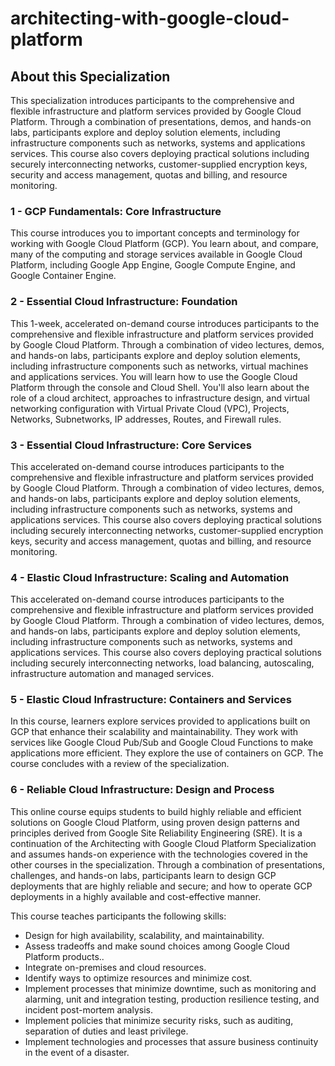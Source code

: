 # architecting-with-google-cloud-platform

## About this Specialization

This specialization introduces participants to the comprehensive and flexible infrastructure and platform services provided by Google Cloud Platform. Through a combination of presentations, demos, and hands-on labs, participants explore and deploy solution elements, including infrastructure components such as networks, systems and applications services. This course also covers deploying practical solutions including securely interconnecting networks, customer-supplied encryption keys, security and access management, quotas and billing, and resource monitoring.

### 1 - GCP Fundamentals: Core Infrastructure

This course introduces you to important concepts and terminology for working with Google Cloud Platform (GCP). You learn about, and compare, many of the computing and storage services available in Google Cloud Platform, including Google App Engine, Google Compute Engine, and Google Container Engine.

### 2 - Essential Cloud Infrastructure: Foundation

This 1-week, accelerated on-demand course introduces participants to the comprehensive and flexible infrastructure and platform services provided by Google Cloud Platform. Through a combination of video lectures, demos, and hands-on labs, participants explore and deploy solution elements, including infrastructure components such as networks, virtual machines and applications services. You will learn how to use the Google Cloud Platform through the console and Cloud Shell. You'll also learn about the role of a cloud architect, approaches to infrastructure design, and virtual networking configuration with Virtual Private Cloud (VPC), Projects, Networks, Subnetworks, IP addresses, Routes, and Firewall rules.

### 3 - Essential Cloud Infrastructure: Core Services

This accelerated on-demand course introduces participants to the comprehensive and flexible infrastructure and platform services provided by Google Cloud Platform. Through a combination of video lectures, demos, and hands-on labs, participants explore and deploy solution elements, including infrastructure components such as networks, systems and applications services. This course also covers deploying practical solutions including securely interconnecting networks, customer-supplied encryption keys, security and access management, quotas and billing, and resource monitoring.

### 4 - Elastic Cloud Infrastructure: Scaling and Automation

This accelerated on-demand course introduces participants to the comprehensive and flexible infrastructure and platform services provided by Google Cloud Platform. Through a combination of video lectures, demos, and hands-on labs, participants explore and deploy solution elements, including infrastructure components such as networks, systems and applications services. This course also covers deploying practical solutions including securely interconnecting networks, load balancing, autoscaling, infrastructure automation and managed services.

### 5 - Elastic Cloud Infrastructure: Containers and Services

In this course, learners explore services provided to applications built on GCP that enhance their scalability and maintainability. They work with services like Google Cloud Pub/Sub and Google Cloud Functions to make applications more efficient. They explore the use of containers on GCP. The course concludes with a review of the specialization.

### 6 -  Reliable Cloud Infrastructure: Design and Process

This online course equips students to build highly reliable and efficient solutions on Google Cloud Platform, using proven design patterns and principles derived from Google Site Reliability Engineering (SRE). It is a continuation of the Architecting with Google Cloud Platform Specialization and assumes hands-on experience with the technologies covered in the other courses in the specialization.
Through a combination of presentations, challenges, and hands-on labs, participants learn to design GCP deployments that are highly reliable and secure; and how to operate GCP deployments in a highly available and cost-effective manner.

This course teaches participants the following skills:
- Design for high availability, scalability, and maintainability.
- Assess tradeoffs and make sound choices among Google Cloud Platform products..
- Integrate on-premises and cloud resources.
- Identify ways to optimize resources and minimize cost.
- Implement processes that minimize downtime, such as monitoring and alarming, unit and integration testing, production resilience testing, and incident post-mortem analysis.
- Implement policies that minimize security risks, such as auditing, separation of duties and least privilege.
- Implement technologies and processes that assure business continuity in the event of a disaster.
